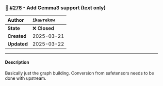 ### 🔀 [#276](https://github.com/ikawrakow/ik_llama.cpp/pull/276) - Add Gemma3 support (text only)

| **Author** | `ikawrakow` |
| :--- | :--- |
| **State** | ❌ **Closed** |
| **Created** | 2025-03-21 |
| **Updated** | 2025-03-22 |

---

#### Description

Basically just the graph building. Conversion from safetensors needs to be done with upstream.